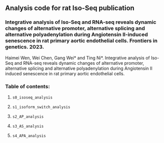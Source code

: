 ## Analysis code for rat Iso-Seq publication

### Integrative analysis of Iso-Seq and RNA-seq reveals dynamic changes of alternative promoter, alternative splicing and alternative polyadenylation during Angiotensin II-induced senescence in rat primary aortic endothelial cells. Frontiers in genetics. 2023.

Haimei Wen, Wei Chen, Gang Wei* and Ting Ni*. Integrative analysis of Iso-Seq and RNA-seq reveals dynamic changes of alternative promoter, alternative splicing and alternative polyadenylation during Angiotensin II induced senescence in rat primary aortic endothelial cells.


### Table of contents:

1. `s0_isoseq_analysis`

2. `s1_isoform_switch_analysis`

3. `s2_AP_analysis`

4. `s3_AS_analysis`

5. `s4_APA_analysis`
